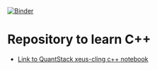 [![Binder](https://mybinder.org/badge_logo.svg)](https://mybinder.org/v2/gh/bhishanpdl/Tutorial_Cpp/master)

# Repository to learn C++

- [Link to QuantStack xeus-cling c++ notebook](https://mybinder.org/v2/gh/QuantStack/xeus-cling/stable?filepath=notebooks/xcpp.ipynb)
